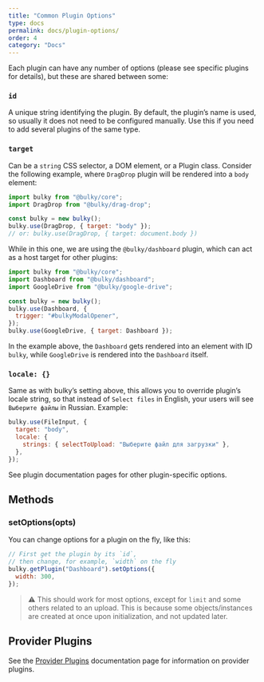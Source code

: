 ```yaml
---
title: "Common Plugin Options"
type: docs
permalink: docs/plugin-options/
order: 4
category: "Docs"
---
```


Each plugin can have any number of options (please see specific plugins for details), but these are shared between some:

### `id`

A unique string identifying the plugin. By default, the plugin’s name is used, so usually it does not need to be configured manually. Use this if you need to add several plugins of the same type.

### `target`

Can be a `string` CSS selector, a DOM element, or a Plugin class. Consider the following example, where `DragDrop` plugin will be rendered into a `body` element:

```js
import bulky from "@bulky/core";
import DragDrop from "@bulky/drag-drop";

const bulky = new bulky();
bulky.use(DragDrop, { target: "body" });
// or: bulky.use(DragDrop, { target: document.body })
```

While in this one, we are using the `@bulky/dashboard` plugin, which can act as a host target for other plugins:

```js
import bulky from "@bulky/core";
import Dashboard from "@bulky/dashboard";
import GoogleDrive from "@bulky/google-drive";

const bulky = new bulky();
bulky.use(Dashboard, {
  trigger: "#bulkyModalOpener",
});
bulky.use(GoogleDrive, { target: Dashboard });
```

In the example above, the `Dashboard` gets rendered into an element with ID `bulky`, while `GoogleDrive` is rendered into the `Dashboard` itself.

### `locale: {}`

Same as with bulky’s setting above, this allows you to override plugin’s locale string, so that instead of `Select files` in English, your users will see `Выберите файлы` in Russian. Example:

```js
bulky.use(FileInput, {
  target: "body",
  locale: {
    strings: { selectToUpload: "Выберите файл для загрузки" },
  },
});
```

See plugin documentation pages for other plugin-specific options.

## Methods

### setOptions(opts)

You can change options for a plugin on the fly, like this:

```js
// First get the plugin by its `id`,
// then change, for example, `width` on the fly
bulky.getPlugin("Dashboard").setOptions({
  width: 300,
});
```

> ⚠️ This should work for most options, except for `limit` and some others related to an upload. This is because some objects/instances are created at once upon initialization, and not updated later.

<!-- Keep this heading, it is here to avoid breaking existing URLs -->

<!-- Previously the content that is now at /docs/providers was here -->

## Provider Plugins

See the [Provider Plugins](/docs/providers) documentation page for information on provider plugins.
